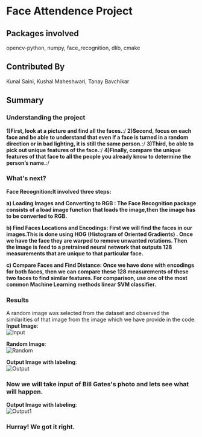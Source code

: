 # Face Attendence Project

## Packages involved
opencv-python, numpy, face_recognition, dlib, cmake

## Contributed By
Kunal Saini, Kushal Maheshwari, Tanay Bavchikar

## Summary
### Understanding the project
**1)First, look at a picture and find all the faces.**:/
**2)Second, focus on each face and be able to understand that even if a face is turned in a random direction or in bad lighting, it is still the same person.**:/
**3)Third, be able to pick out unique features of the face.**:/
**4)Finally, compare the unique features of that face to all the people you already know to determine the person’s name.**:/

### What's next?
**Face Recognition:It involved three steps:**

**a) Loading Images and Converting to RGB : The Face Recognition package consists of a load image function that loads the image,then the image has to be converted to RGB.**

**b) Find Faces Locations and Encodings:  First we will find the faces in our images.This is done using HOG (Histogram of Oriented Gradients) . Once we have the face they are warped to remove unwanted rotations. Then the image is feed to a pretrained neural network that outputs 128 measurements that are unique to that particular face.**

**c) Compare Faces and Find Distance: Once we have done with  encodings for both faces, then we can compare these 128 measurements of these two faces to find similar features. For comparison, use one of the most common Machine Learning methods linear SVM classifier.**

### Results
A random image was selected from the dataset and observed the similarities of that image from the image which we have provide in the code.\
**Input Image**:\
![Input](Elon-Musk.jpg)

**Random Image**:\
![Random](Elon-Test.jpg)

**Output Image with labeling**:\
![Output](Elon2-1.jpg)

### Now we will take input of Bill Gates's photo and lets see what will happen.

**Output Image with labeling**:\
![Output1](Elon2-2.jpg)

### Hurray! We got it right.






